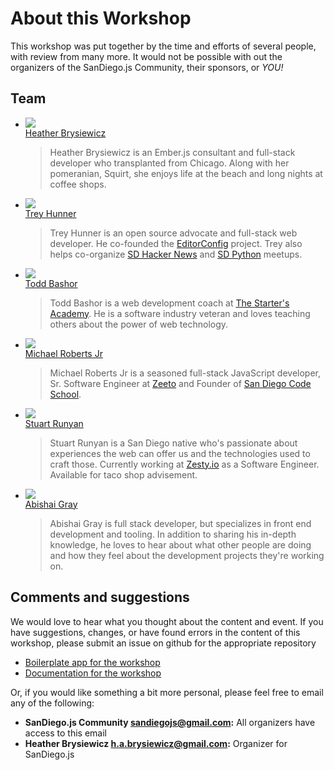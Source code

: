 # About this Workshop

This workshop was put together by the time and efforts of several people, with review from many more. It would not be possible with out the organizers of the SanDiego.js Community, their sponsors, or *YOU!*

## Team
<ul class="unstyled team-list">
  <li class="row">
    <div class="span3 pagination-centered">
      <img src="http://www.gravatar.com/avatar/c1ab1a8a3169311b0062176c2814feff" class="avatar avatar-small"><br>
      <a href="hbrysiewicz.github.io/about.html">Heather Brysiewicz</a>
    </div>
    <div class="span9">
      <blockquote>
      Heather Brysiewicz is an Ember.js consultant and full-stack developer who transplanted from Chicago. Along with her pomeranian, Squirt, she enjoys life at the beach and long nights at coffee shops.
      </blockquote>
    </div>
  </li>
  <li class="row">
    <div class="span3 pagination-centered">
      <img src="http://www.gravatar.com/avatar/945d10168a7817c64276c164a57fa8de" class="avatar avatar-small"><br>
      <a href="http://treyhunner.com/about/">Trey Hunner</a>
    </div>
    <div class="span9">
      <blockquote>
      Trey Hunner is an open source advocate and full-stack web developer.  He co-founded the <a href="http://editorconfig.org">EditorConfig</a> project.  Trey also helps co-organize <a href="http://sdhn.org/">SD Hacker News</a> and <a href="http://pythonsd.org/">SD Python</a> meetups.
      </blockquote>
    </div>
  </li>
  <li class="row">
    <div class="span3 pagination-centered">
      <img src="http://www.gravatar.com/avatar/70c1eefc52f496a3710661c2d87c2b19" class="avatar avatar-small"><br>
      <a href="mailto:todd@thestartersacademy.com">Todd Bashor</a>
    </div>
    <div class="span9">
      <blockquote>
      Todd Bashor is a web development coach at <a href="http://thestartersacademy.com">The Starter's Academy</a>. He is a software industry veteran and loves teaching others about the power of web technology.
      </blockquote>
    </div>
  </li>
  <li class="row">
    <div class="span3 pagination-centered">
      <img src="http://www.gravatar.com/avatar/2dab28a09a825fe18acfa9b5457200d4" class="avatar avatar-small"><br>
      <a href="mailto:michael.e.roberts.jr@gmail.com">Michael Roberts Jr</a>
    </div>
    <div class="span9">
      <blockquote>
      Michael Roberts Jr is a seasoned full-stack JavaScript developer, Sr. Software Engineer at <a href="http://zeeto.io">Zeeto</a> and Founder of <a href="http://www.sandiegocodeschool.io">San Diego Code School</a>.
      </blockquote>
    </div>
  </li>
  <li class="row">
    <div class="span3 pagination-centered">
      <img src="https://secure.gravatar.com/avatar/74deb6f39d07290a867bafe6530d5e77" class="avatar avatar-small"><br>
      <a href="mailto:shrunyan@gmail.com">Stuart Runyan</a>
    </div>
    <div class="span9">
      <blockquote>
      Stuart Runyan is a San Diego native who's passionate about experiences the web can offer us and the technologies used to craft those. Currently working at <a href="https://zesty.io">Zesty.io</a> as a Software Engineer. Available for taco shop advisement.
      </blockquote>
    </div>
  </li>
  <li class="row">
    <div class="span3 pagination-centered">
      <img src="http://www.gravatar.com/avatar/1cfb9ffded51eb05f1d701434bec8ef7" class="avatar avatar-small"><br>
      <a href="http://abishaigray.com/">Abishai Gray</a>
    </div>
    <div class="span9">
      <blockquote>
      Abishai Gray is full stack developer, but specializes in front end development and tooling. In addition to sharing his in-depth knowledge, he loves to hear about what other people are doing and how they feel about the development projects they're working on.
      </blockquote>
    </div>
  </li>
</ul>

## Comments and suggestions

We would love to hear what you thought about the content and event. If you have suggestions, changes, or have found errors in the content of this workshop, please submit an issue on github for the appropriate repository

- [Boilerplate app for the workshop][sdjs-vanilla-bp]
- [Documentation for the workshop][sdjs-vanilla-docs]

Or, if you would like something a bit more personal, please feel free to email any of the following:

- **SanDiego.js Community [sandiegojs@gmail.com][sdjs-email]:** All organizers have access to this email
- **Heather Brysiewicz [h.a.brysiewicz@gmail.com][hb-email]:** Organizer for SanDiego.js

[hb-email]: mailto:h.a.brysiewicz@gmail.com
[sdjs-email]: mailto:sandiegojs@gmail.com
[sdjs-vanilla-bp]: http://github.com/sandiegojs/vanilla-browser-workshop/issues/new
[sdjs-vanilla-docs]: http://github.com/sandiegojs/vanilla-browser-docs/issues/new
